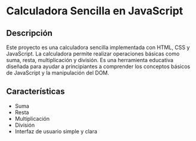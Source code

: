 # Calculadora Sencilla en JavaScript

## Descripción

Este proyecto es una calculadora sencilla implementada con HTML, CSS y JavaScript. La calculadora permite realizar operaciones básicas como suma, resta, multiplicación y división. Es una herramienta educativa diseñada para ayudar a principiantes a comprender los conceptos básicos de JavaScript y la manipulación del DOM.

## Características

- Suma
- Resta
- Multiplicación
- División
- Interfaz de usuario simple y clara
